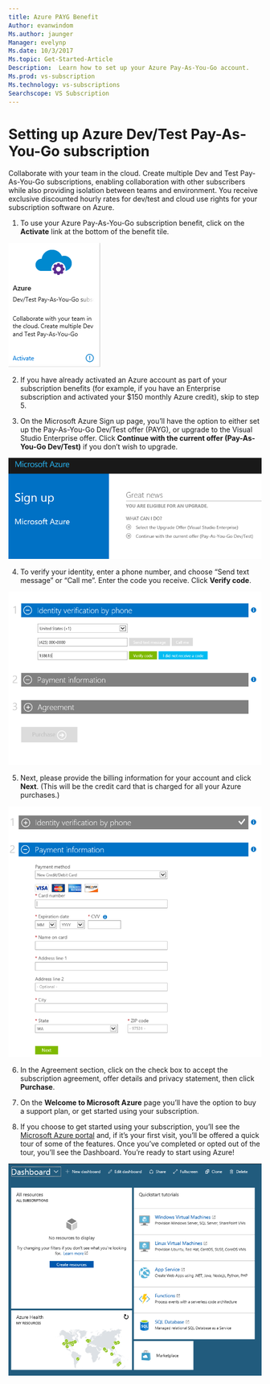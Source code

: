 ```yaml
---
title: Azure PAYG Benefit 
Author: evanwindom
Ms.author: jaunger
Manager: evelynp
Ms.date: 10/3/2017
Ms.topic: Get-Started-Article
Description:  Learn how to set up your Azure Pay-As-You-Go account.
Ms.prod: vs-subscription
Ms.technology: vs-subscriptions
Searchscope: VS Subscription
---
```


# Setting up Azure Dev/Test Pay-As-You-Go subscription
Collaborate with your team in the cloud.  Create multiple Dev and Test Pay-As-You-Go subscriptions, enabling collaboration with other subscribers while also providing isolation between teams and environment.  You receive exclusive discounted hourly rates for dev/test and cloud use rights for your subscription software on Azure.

1.	To use your Azure Pay-As-You-Go subscription benefit, click on the **Activate** link at the bottom of the benefit tile.   

![Azure PAYG Tile](_img\vs-azure-payg\vs-azure-payg-tile.png) 

2.	If you have already activated an Azure account as part of your subscription benefits (for example, if you have an Enterprise subscription and activated your $150 monthly Azure credit), skip to step 5.

3.	On the Microsoft Azure Sign up page, you’ll have the option to either set up the Pay-As-You-Go Dev/Test offer (PAYG), or upgrade to the Visual Studio Enterprise offer.  Click **Continue with the current offer (Pay-As-You-Go Dev/Test)** if you don’t wish to upgrade. 

![Azure PAYG Sign Up](_img\vs-azure-payg\vs-azure-payg-signup-cropped.png) 

4.	To verify your identity, enter a phone number, and choose “Send text message” or “Call me”.  Enter the code you receive.  Click **Verify code**. 

![Azure PAYG Sign Up](_img\vs-azure-payg\vs-azure-payg-identity-cropped.png) 


5.	Next, please provide the billing information for your account and click **Next**.  (This will be the credit card that is charged for all your Azure purchases.)  

![Azure PAYG Payment](_img\vs-azure-payg\vs-azure-payg-payment-cropped.png) 

6.	In the Agreement section, click on the check box to accept the subscription agreement, offer details and privacy statement, then click **Purchase**. 

7.	On the **Welcome to Microsoft Azure** page you’ll have the option to buy a support plan, or get started using your subscription.   

8.	If you choose to get started using your subscription, you’ll see the [Microsoft Azure portal](https://portal.azure.com) and, if it’s your first visit, you’ll be offered a quick tour of some of the features.  Once you’ve completed or opted out of the tour, you’ll see the Dashboard.  You’re ready to start using Azure!

![Azure PAYG Dashboard](_img\vs-azure-payg\vs-azure-payg-dashboard-cropped.png) 

